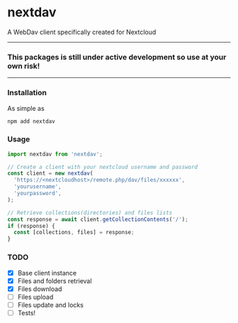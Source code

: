 # nextdav

A WebDav client specifically created for Nextcloud

---

### This packages is still under active development so use at your own risk!

---

### Installation

As simple as

```bash
npm add nextdav
```

### Usage

```js
import nextdav from 'nextdav';

// Create a client with your nextcloud username and password
const client = new nextdav(
  'https://<nextcloudhost>/remote.php/dav/files/xxxxxx',
  'yourusername',
  'yourpassword',
);

// Retrieve collections(directories) and files lists
const response = await client.getCollectionContents('/');
if (response) {
  const [collections, files] = response;
}
```

### TODO

- [x] Base client instance
- [x] Files and folders retrieval
- [x] Files download
- [ ] Files upload
- [ ] Files update and locks
- [ ] Tests!
